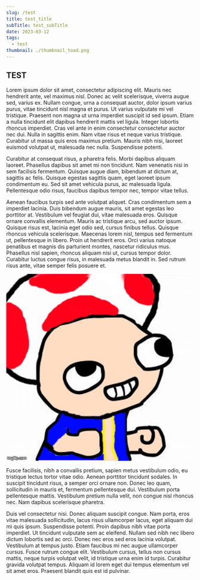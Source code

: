 ```yaml
---
slug: /test
title: test_title
subTitle: test_subTitle
date: 2023-03-12
tags:
  - test
thumbnail: ./thumbnail_toad.png
---
```


## TEST

Lorem ipsum dolor sit amet, consectetur adipiscing elit. Mauris nec hendrerit ante, vel maximus nisl. Donec ac velit scelerisque, viverra augue sed, varius ex. Nullam congue, urna a consequat auctor, dolor ipsum varius purus, vitae tincidunt nisl magna et purus. Ut varius vulputate mi vel tristique. Praesent non magna ut urna imperdiet suscipit id sed ipsum. Etiam a nulla tincidunt elit dapibus hendrerit mattis vel ligula. Integer lobortis rhoncus imperdiet. Cras vel ante in enim consectetur consectetur auctor nec dui. Nulla in sagittis enim. Nam vitae risus et neque varius tristique. Curabitur ut massa quis eros maximus pretium. Mauris nibh nisi, laoreet euismod volutpat ut, malesuada nec nulla. Suspendisse potenti.

Curabitur at consequat risus, a pharetra felis. Morbi dapibus aliquam laoreet. Phasellus dapibus sit amet mi non tincidunt. Nam venenatis nisi in sem facilisis fermentum. Quisque augue diam, bibendum at dictum at, sagittis ac felis. Quisque egestas sagittis quam, eget laoreet ipsum condimentum eu. Sed sit amet vehicula purus, ac malesuada ligula. Pellentesque odio risus, faucibus dapibus tempor nec, tempor vitae tellus.

Aenean faucibus turpis sed ante volutpat aliquet. Cras condimentum sem a imperdiet lacinia. Duis bibendum augue mauris, sit amet egestas leo porttitor at. Vestibulum vel feugiat dui, vitae malesuada eros. Quisque ornare convallis elementum. Mauris ac tristique arcu, sed auctor ipsum. Quisque risus est, lacinia eget odio sed, cursus finibus tellus. Quisque rhoncus vehicula scelerisque. Maecenas lorem nisl, tempus sed fermentum ut, pellentesque in libero. Proin ut hendrerit eros. Orci varius natoque penatibus et magnis dis parturient montes, nascetur ridiculus mus. Phasellus nisl sapien, rhoncus aliquam nisi ut, cursus tempor dolor. Curabitur luctus congue risus, in malesuada metus blandit in. Sed rutrum risus ante, vitae semper felis posuere et.

![Toad?](./1.jpeg)

Fusce facilisis, nibh a convallis pretium, sapien metus vestibulum odio, eu tristique lectus tortor vitae odio. Aenean porttitor tincidunt sodales. In suscipit tincidunt risus, a semper orci ornare non. Donec leo quam, sollicitudin in mauris et, fermentum pellentesque dui. Vestibulum porta pellentesque mattis. Vestibulum pretium nulla velit, non congue nisl rhoncus nec. Nam dapibus scelerisque pharetra.

Duis vel consectetur nisi. Donec aliquam suscipit congue. Nam porta, eros vitae malesuada sollicitudin, lacus risus ullamcorper lacus, eget aliquam dui mi quis ipsum. Suspendisse potenti. Proin dapibus nibh vitae porta imperdiet. Ut tincidunt vulputate sem ac eleifend. Nullam sed nibh nec libero dictum lobortis sed ac orci. Donec nec eros sed eros lacinia volutpat. Vestibulum at tempus justo. Etiam faucibus mi nec augue ullamcorper cursus. Fusce rutrum congue elit. Vestibulum cursus, tellus non cursus mattis, neque turpis volutpat velit, id tristique urna enim id turpis. Curabitur gravida volutpat tempus. Aliquam id lorem eget dui tempus elementum vel sit amet eros. Praesent blandit quis est id pulvinar.
